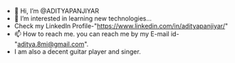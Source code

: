 - 👋 Hi, I’m @ADITYAPANJIYAR
- 👀 I’m interested in learning new technologies...
- Check my LinkedIn Profile-"https://www.linkedin.com/in/adityapanjiyar/"
- 📫 How to reach me. you can reach me by my E-mail id- "aditya.8mi@gmail.com".
- I am also a decent guitar player and singer.

<!---
ADITYAPANJIYAR/ADITYAPANJIYAR is a ✨ special ✨ repository because its `README.md` (this file) appears on your GitHub profile.
You can click the Preview link to take a look at your changes.
--->
